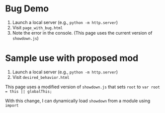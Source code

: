 # Bug Demo

1. Launch a local server (e.g., `python -m http.server`)
2. Visit `page_with_bug.html`
3. Note the error in the console.
(This page uses the current version of `showdown.js`)

# Sample use with proposed mod

1. Launch a local server (e.g., `python -m http.server`)
2. Visit `desired_behavior.html`

This page uses a modified version of `showdown.js` that sets `root` to `var root = this || globalThis;`

With this change, I can dynamically load `showdown` from a module using `import` 